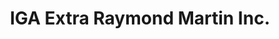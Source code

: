 ---
title: "IGA Extra Raymond Martin Inc."
url: /victoriaville/iga-extra-raymond-martin-inc/
shop: Supermarkt
---